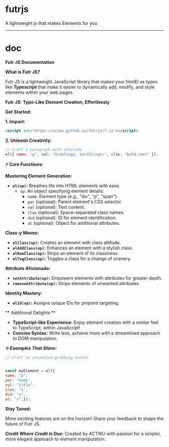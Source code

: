 # futrjs
A lightweight js that makes Elements for you

---

# doc
**Futr JS Documentation**

**What is Futr JS?**

Futr JS is a lightweight JavaScript library that makes your htmlEl as types like **_Typescript_**
that make it easier to dynamically add, modify, and style elements within your web pages.

**Futr JS: Type-Like Element Creation, Effortlessly**

**Get Started:**

**1. Import:**

   ```html
 <script src="https://actwu.github.io/futrjs/f.js"></script>
   ```

**2. Unleash Creativity:**

   ```javascript
   // Craft a paragraph with attitude
   el({ name: "p", val: "Greetings, earthlings!", clas: "bold-text" });
   ```

**⚡ Core Functions:**

**Mastering Element Generation:**

* **`el(op)`:** Breathes life into HTML elements with ease.
   - `op`: An object specifying element details:
     - `name`: Element type (e.g., "div", "p", "span").
     - `par` (optional): Parent element's CSS selector.
     - `val` (optional): Text content.
     - `clas` (optional): Space-separated class names.
     - `did` (optional): ID for element identification.
     - `at` (optional): Object for additional attributes.

**Class-y Moves:**

* **`elClass(op)`:** Creates an element with class attitude.
* **`elAddClass(op)`:** Enhances an element with a stylish class.
* **`elRemClass(op)`:** Strips an element of its classiness.
* **`elTogClass(op)`:** Toggles a class for a change of scenery.

**Attribute Aficionado:**

* **`setAttribute(op)`:** Empowers elements with attributes for greater depth.
* **`removeAttribute(op)`:** Strips elements of unwanted attributes.

**Identity Mastery:**

* **`elId(op)`:** Assigns unique IDs for pinpoint targeting.

** Additional Delights:**

* **TypeScript-like Experience:** Enjoy element creation with a similar feel to TypeScript, within JavaScript!
* **Concise Syntax:** Write less, achieve more with a streamlined approach to DOM manipulation.

***✨ Examples That Shine:***

```javascript
// Craft an attention-grabbing button


const myElement = el({
name: "p",
par: "body",
val: "title",
clas: "x",
did: "x",
at: "x",});

```

**Stay Tuned:**

More exciting features are on the horizon! Share your feedback to shape the future of Futr JS.

**_Credit Where Credit Is Due:_**
Created by ACTWU with passion for a simpler, more elegant approach to element manipulation.

